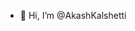 - 👋 Hi, I’m @AkashKalshetti

<!---
AkashKalshetti/AkashKalshetti is a ✨ special ✨ repository because its `README.md` (this file) appears on your GitHub profile.
You can click the Preview link to take a look at your changes.
--->
